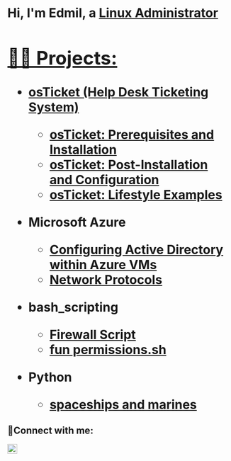 <h1>Hi, I'm Edmil, a <a href="https://linkedin.com/in/edmilgassant">Linux Administrator

<h2>👨‍💻 Projects:</h2>

- <b>osTicket (Help Desk Ticketing System)</b>
  - [osTicket: Prerequisites and Installation](https://github.com/edmilgassant/osticket-prereqs)
  - [osTicket: Post-Installation and Configuration](https://github.com/edmilgassant/osTicket-Post-Installation)
  - [osTicket: Lifestyle Examples](https://github.com/edmilgassant/ticket-lifecycles)
  
- <b>Microsoft Azure</b>
  - [Configuring Active Directory within Azure VMs](https://github.com/edmilgassant/active-directory)
  - [Network Protocols](https://github.com/edmilgassant/NSG)

- <b>bash_scripting</b>
  - [Firewall Script](https://github.com/edmilgassant/bash_script)
  - [fun permissions.sh](https://github.com/edmilgassant/permissions.sh/blob/main/README.md)
    
- <b>Python</b>
  - [spaceships and marines](https://github.com/edmilgassant/spaceships/tree/main)
    
<h2>🤳Connect with me:</h2>

[<img align="left" alt="Josh | LinkedIn" width="22px" src="https://cdn.jsdelivr.net/npm/simple-icons@v3/icons/linkedin.svg" />][linkedin]

[linkedin]: https://linkedin.com/in/edmilgassant
